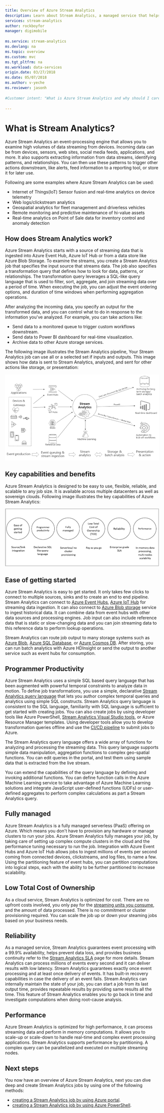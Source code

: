 ```yaml
---
title: Overview of Azure Stream Analytics
description: Learn about Stream Analytics, a managed service that helps you analyze streaming data from the Internet of Things (IoT) in real-time.
services: stream-analytics
author: rockboyfor
manager: digimobile

ms.service: stream-analytics
ms.devlang: na
ms.topic: overview
ms.custom: mvc
ms.tgt_pltfrm: na
ms.workload: data-services
origin.date: 03/27/2018
ms.date: 05/07/2018
ms.author: v-yeche
ms.reviewer: jasonh

#Customer intent: "What is Azure Stream Analytics and why should I care? As a IT Pro or developer, how do I use Stream Analytics to perform analytics on data streams?".

---
```


# What is Stream Analytics?

Azure Stream Analytics an event-processing engine that allows you to examine high volumes of data streaming from devices. Incoming data can be from devices, sensors, web sites, social media feeds, applications, and more. It also supports extracting information from data streams, identifying patterns, and relationships. You can then use these patterns to trigger other actions downstream, like alerts, feed information to a reporting tool, or store it for later use.

Following are some examples where Azure Stream Analytics can be used: 

* Internet of Things(IoT) Sensor fusion and real-time analytics on device telemetry
* Web logs/clickstream analytics
* Geospatial analytics for fleet management and driverless vehicles
* Remote monitoring and predictive maintenance of hi-value assets
* Real-time analytics on Point of Sale data for inventory control and anomaly detection

## How does Stream Analytics work?

Azure Stream Analytics starts with a source of streaming data that is ingested into Azure Event Hub, Azure IoT Hub or from a data store like Azure Blob Storage. To examine the streams, you create a Stream Analytics job that specifies the input source that streams data. The job also specifies a transformation query that defines how to look for data, patterns, or relationships. The transformation query leverages a SQL-like query language that is used to filter, sort, aggregate, and join streaming data over a period of time. When executing the job, you can adjust the event ordering options, and duration of time windows when performing aggregation operations.

After analyzing the incoming data, you specify an output for the transformed data, and you can control what to do in response to the information you've analyzed. For example, you can take actions like:

* Send data to a monitored queue to trigger custom workflows downstream.
* Send data to Power BI dashboard for real-time visualization.
* Archive data to other Azure storage services.

The following image illustrates the Stream Analytics pipeline, Your Stream Analytics job can use all or a selected set if inputs and outputs. This image shows how data is sent to Stream Analytics, analyzed, and sent for other actions like storage, or presentation:

![Stream Analytics pipeline](./media/stream-analytics-introduction/stream_analytics_intro_pipeline.png)

## Key capabilities and benefits

Azure Stream Analytics is designed to be easy to use, flexible, reliable, and scalable to any job size. It is available across multiple datacenters as well as sovereign clouds. Following image illustrates the key capabilities of Azure Stream Analytics:

![Stream Analytics key capabilities](./media/stream-analytics-introduction/stream_analytics_key_capabilities.png)

## Ease of getting started

Azure Stream Analytics is easy to get started. It only takes few clicks to connect to multiple sources, sinks and to create an end to end pipeline. Stream Analytics can connect to [Azure Event Hubs](/event-hubs/), [Azure IoT Hub](/iot-hub/) for streaming data ingestion. It can also connect to [Azure Blob storage](/storage/storage-introduction) service to ingest historical data. It can combine data from event hubs with other data sources and processing engines. Job input can also include reference data that is static or slow-changing data and you can join streaming data to this reference data to perform lookup operations.

Stream Analytics can route job output to many storage systems such as [Azure Blob](/storage/storage-introduction), [Azure SQL Database](/sql-database/), or [Azure Cosmos DB](/cosmos-db/introduction). After storing, you can run batch analytics with Azure HDInsight or send the output to another service such as event hubs for consumption.
<!-- Not Available [Azure Data Lake Stores](/data-lake-store/)-->
<!-- Not Available [Power BI](/power-bi/) -->

## Programmer Productivity

Azure Stream Analytics uses a simple SQL based query language that has been augmented with powerful temporal constraints to analyze data in motion. To define job transformations, you use a simple, declarative [Stream Analytics query language](https://msdn.microsoft.com/library/azure/dn834998.aspx) that lets you author complex temporal queries and analytics using simple SQL constructs. Stream Analytics query language is consistent to the SQL language, familiarity with SQL language is sufficient to get started with creating jobs. You can also create jobs by using developer tools like Azure PowerShell, [Stream Analytics Visual Studio tools](stream-analytics-tools-for-visual-studio-install.md), or Azure Resource Manager templates. Using developer tools allow you to develop transformation queries offline and use the [CI/CD pipeline](stream-analytics-tools-for-visual-studio-cicd.md) to submit jobs to Azure. 

The Stream Analytics query language offers a wide array of functions for analyzing and processing the streaming data. This query language supports simple data manipulation, aggregation functions to complex geo-spatial functions. You can edit queries in the portal, and test them using sample data that is extracted from the live stream.

You can extend the capabilities of the query language by defining and invoking additional functions. You can define function calls in the Azure Machine Learning service to take advantage of Azure Machine Learning solutions and integrate JavaScript user-defined functions (UDFs) or user-defined aggregates to perform complex calculations as part a Stream Analytics query.

## Fully managed 

Azure Stream Analytics is a fully managed serverless (PaaS) offering on Azure. Which means you don't have to provision any hardware or manage clusters to run your jobs. Azure Stream Analytics fully manages your job, by taking care of setting up complex compute clusters in the cloud and the performance tuning necessary to run the job. Integration with Azure Event Hubs and Azure IoT Hub allows jobs to ingest millions of events per second coming from connected devices, clickstreams, and log files, to name a few. Using the partitioning feature of event hubs, you can partition computations into logical steps, each with the ability to be further partitioned to increase scalability.

## Low Total Cost of Ownership

As a cloud service, Stream Analytics is optimized for cost. There are no upfront costs involved, you only pay for the [streaming units you consume](stream-analytics-streaming-unit-consumption.md), and the amount of data processed. There is no commitment or cluster provisioning required. You can scale the job up or down your steaming jobs based on your business needs. 

## Reliability 

As a managed service, Stream Analytics guarantees event processing with a 99.9% availability, helps prevent data loss, and provides business continuity refer to the [Stream Analytics SLA](https://www.azure.cn/support/sla/stream-analytics/) page for more details. Stream Analytics can process millions of events every second and it can deliver results with low latency.
Stream Analytics guarantees exactly once event processing and at least once delivery of events. It has built-in recovery capabilities in case the delivery of an event fails. Stream Analytics can internally maintain the state of your job, you can start a job from its last output time, provides repeatable results by providing same results all the time. This feature of Stream Analytics enables you to go back in time and investigate computations when doing root-cause analysis. 

## Performance

Azure Stream Analytics is optimized for high performance, it can process streaming data and perform in memory computations. It allows you to scale-up or scale-down to handle real-time and complex event processing applications. Stream Analytics supports performance by partitioning. A complex query can be parallelized and executed on multiple streaming nodes. 

## Next steps

You now have an overview of Azure Stream Analytics, next you can dive deep and create Stream Analytics jobs by using one of the following methods:

* [creating a Stream Analytics job by using Azure portal](stream-analytics-quick-create-portal.md).
* [creating a Stream Analytics job by using Azure PowerShell](stream-analytics-quick-create-powershell.md).

<!--Update_Description: update meta properties, wording update, update link -->